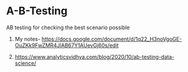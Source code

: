 # A-B-Testing
AB testing for checking the best scenario possible
1. My notes- https://docs.google.com/document/d/1q22_H3noVgoGE-OuZKk9FwZMR4JlAB67Y1AUevGj60s/edit

2. https://www.analyticsvidhya.com/blog/2020/10/ab-testing-data-science/
